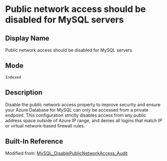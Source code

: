 # Public network access should be disabled for MySQL servers

## Display Name

Public network access should be disabled for MySQL servers

## Mode

`Indexed`

## Description

Disable the public network access property to improve security and ensure your Azure Database for MySQL can only be accessed from a private endpoint. This configuration strictly disables access from any public address space outside of Azure IP range, and denies all logins that match IP or virtual network-based firewall rules.

## Built-In Reference

Modified from: [MySQL_DisablePublicNetworkAccess_Audit](https://github.com/Azure/azure-policy/blob/master/built-in-policies/policyDefinitions/SQL/MySQL_DisablePublicNetworkAccess_Audit.json)
